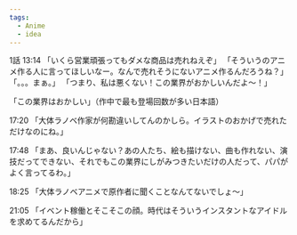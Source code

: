 ```yaml
---
tags:
  - Anime
  - idea
---
```


1話 13:14
「いくら営業頑張ってもダメな商品は売れねえぞ」
「そういうのアニメ作る人に言ってほしいなー。なんで売れそうにないアニメ作るんだろうね？」
「。。。まぁ。」
「つまり、私は悪くない！この業界がおかしいんだよ〜！」

「この業界はおかしい」（作中で最も登場回数が多い日本語）

17:20
「大体ラノベ作家が何勘違いしてんのかしら。イラストのおかげで売れただけなのにね。」

17:48
「まあ、良いんじゃない？あの人たち、絵も描けない、曲も作れない、演技だってできない、それでもこの業界にしがみつきたいだけの人だって、パパがよく言ってるわ。」

18:25
「大体ラノベアニメで原作者に聞くことなんてないでしょ〜」

21:05
「イベント稼働とそこそこの顔。時代はそういうインスタントなアイドルを求めてるんだから」



